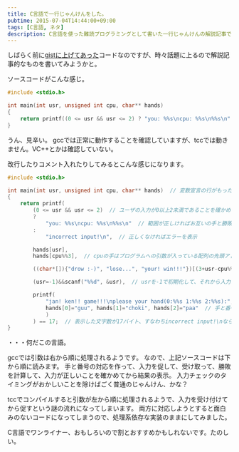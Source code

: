 ```yaml
---
title: C言語で一行じゃんけんをした。
pubtime: 2015-07-04T14:44:00+09:00
tags: [C言語, ネタ]
description: C言語を使った難読プログラミングとして書いた一行じゃんけんの解説記事です。かなりC言語（とgcc）の使用を悪用して書いています。
---
```


しばらく前に[gistに上げてあった](https://gist.github.com/macrat/0654a24322f09e946a09)コードなのですが、時々話題に上るので解説記事的なものを書いてみようかと。

ソースコードがこんな感じ。
``` c
#include <stdio.h>

int main(int usr, unsigned int cpu, char** hands)
{
    return printf((0 <= usr && usr <= 2) ? "you: %%s\ncpu: %%s\n%%s\n" : "incorrect input!\n", hands[usr], hands[cpu%%3], ((char*[]){"drow :-)", "lose...", "your! win!!!"})[(3+usr-cpu%%3)%%3], (usr=-1)&&scanf("%%d", &usr), printf("jan! ken!! game!!!\nplease your hand(0:%%s 1:%%s 2:%%s):", hands[0]="guu", hands[1]="choki", hands[2]="paa")) == 17;
}
```
うん、見辛い。
gccでは正常に動作することを確認していますが、tccでは動きません。VC++とかは確認していない。

改行したりコメント入れたりしてみるとこんな感じになります。
``` c
#include <stdio.h>

int main(int usr, unsigned int cpu, char** hands)  // 変数宣言の行がもったいないのでここの変数を拝借。
{
    return printf(
        (0 <= usr && usr <= 2)  // ユーザの入力が0以上2未満であることを確かめる
        ?
            "you: %%s\ncpu: %%s\n%%s\n"  // 範囲が正しければお互いの手と勝敗を表示
        :
            "incorrect input!\n",  // 正しくなければエラーを表示

        hands[usr],
        hands[cpu%%3],  // cpuの手はプログラムへの引数が入っている配列の先頭アドレスを乱数の代わりに使用して決めた

        ((char*[]){"drow :-)", "lose...", "your! win!!!"})[(3+usr-cpu%%3)%%3],  // 勝敗の表示の一覧を作って、(3+usr-cpu%%3)%%3で計算した値を元に配列の中から表示すべきものを選ぶ

        (usr=-1)&&scanf("%%d", &usr),  // usrを-1で初期化して、それから入力を受け付ける

        printf(
            "jan! ken!! game!!!\nplease your hand(0:%%s 1:%%s 2:%%s):",  // 入力を促す
            hands[0]="guu", hands[1]="choki", hands[2]="paa"  // 手と番号の対応を作る
            )
        ) == 17;  // 表示した文字数が17バイト、すなわちincorrect input!\nなら、プログラムの戻り値は1になる。そうでなければ（=じゃんけんが正しく終了すれば）0が返る。
}
```
・・・何だこの言語。

gccでは引数は右から順に処理されるようです。
なので、上記ソースコードは下から順に読みます。
手と番号の対応を作って、入力を促して、受け取って、勝敗を計算して、入力が正しいことを確かめてから結果の表示。
入力チェックのタイミングがおかしいことを除けばごく普通のじゃんけん、かな？

tccでコンパイルすると引数が左から順に処理されるようで、入力を受け付けてから促すという謎の流れになってしまいます。
両方に対応しようとすると面白みのないコードになってしまうので、処理系依存な実装のままにしてみました。

C言語でワンライナー、おもしろいので割とおすすめかもしれないです。たのしい。
